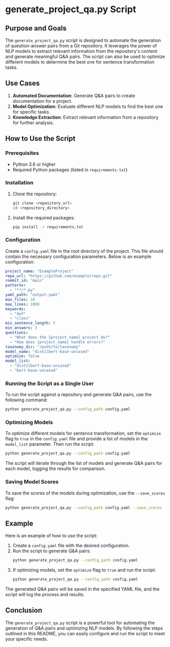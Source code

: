 # generate_project_qa.py Script

## Purpose and Goals

The `generate_project_qa.py` script is designed to automate the generation of question-answer pairs from a Git repository. It leverages the power of NLP models to extract relevant information from the repository's content and generate meaningful Q&A pairs. The script can also be used to optimize different models to determine the best one for sentence transformation tasks.

## Use Cases

1. **Automated Documentation**: Generate Q&A pairs to create documentation for a project.
2. **Model Optimization**: Evaluate different NLP models to find the best one for specific tasks.
3. **Knowledge Extraction**: Extract relevant information from a repository for further analysis.

## How to Use the Script

### Prerequisites

- Python 3.6 or higher
- Required Python packages (listed in `requirements.txt`)

### Installation

1. Clone the repository:
    ```sh
    git clone <repository_url>
    cd <repository_directory>
    ```

2. Install the required packages:
    ```sh
    pip install -r requirements.txt
    ```

### Configuration

Create a `config.yaml` file in the root directory of the project. This file should contain the necessary configuration parameters. Below is an example configuration:

```yaml
project_name: "ExampleProject"
repo_url: "https://github.com/example/repo.git"
commit_id: "main"
patterns:
  - "**/*.py"
yaml_path: "output.yaml"
max_files: 10
max_lines: 1000
keywords:
  - "def"
  - "class"
min_sentence_length: 5
min_answers: 3
questions:
  - "What does the {project_name} project do?"
  - "How does {project_name} handle errors?"
taxonomy_dir: "/path/to/taxonomy"
model_name: "distilbert-base-uncased"
optimize: false
model_list:
  - "distilbert-base-uncased"
  - "bert-base-uncased"
```

### Running the Script as a Single User

To run the script against a repository and generate Q&A pairs, use the following command:

```sh
python generate_project_qa.py --config_path config.yaml
```

### Optimizing Models

To optimize different models for sentence transformation, set the `optimize` flag to `true` in the `config.yaml` file and provide a list of models in the `model_list` parameter. Then run the script:

```sh
python generate_project_qa.py --config_path config.yaml
```

The script will iterate through the list of models and generate Q&A pairs for each model, logging the results for comparison.

### Saving Model Scores

To save the scores of the models during optimization, use the `--save_scores` flag:

```sh
python generate_project_qa.py --config_path config.yaml --save_scores
```

## Example

Here is an example of how to use the script:

1. Create a `config.yaml` file with the desired configuration.
2. Run the script to generate Q&A pairs:
    ```sh
    python generate_project_qa.py --config_path config.yaml
    ```
3. If optimizing models, set the `optimize` flag to `true` and run the script:
    ```sh
    python generate_project_qa.py --config_path config.yaml
    ```

The generated Q&A pairs will be saved in the specified YAML file, and the script will log the process and results.

## Conclusion

The `generate_project_qa.py` script is a powerful tool for automating the generation of Q&A pairs and optimizing NLP models. By following the steps outlined in this README, you can easily configure and run the script to meet your specific needs.
